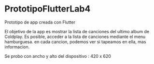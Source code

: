 # PrototipoFlutterLab4
Prototipo de app creada con Flutter 

El objetivo de la app es mostrar la lista de canciones del ultimo album de Coldplay.
Es posible, acceder a la lista de canciones mediante el menu hamburguesa.
en cada cancion, podemos ver si tapeamos en ella, mas informacion.

Se probo con ancho y alto del dispositivo : 420 x 620